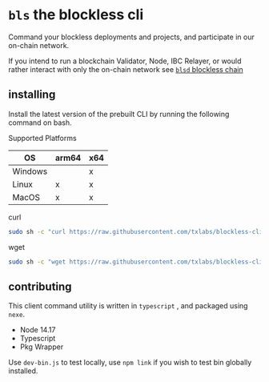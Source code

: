 # `bls` the blockless cli

Command your blockless deployments and projects, and participate in our on-chain network.

If you intend to run a blockchain Validator, Node, IBC Relayer, or would rather interact with only the on-chain network see [`blsd` blockless chain](https://github.com/txlabs/blockless-chain/)

## installing

Install the latest version of the prebuilt CLI by running the following command on bash.

Supported Platforms

| OS      | arm64 | x64 |
| ------- | ----- | --- |
| Windows |       | x   |
| Linux   | x     | x   |
| MacOS   | x     | x   |

curl

```bash
sudo sh -c "curl https://raw.githubusercontent.com/txlabs/blockless-cli/main/download.sh | bash"
```

wget

```bash
sudo sh -c "wget https://raw.githubusercontent.com/txlabs/blockless-cli/main/download.sh -v -O download.sh; chmod +x download.sh; ./download.sh; rm -rf download.sh"
```

## contributing

This client command utility is written in `typescript` , and packaged using `nexe`.

- Node 14.17
- Typescript
- Pkg Wrapper

Use `dev-bin.js` to test locally, use `npm link` if you wish to test bin globally installed.
